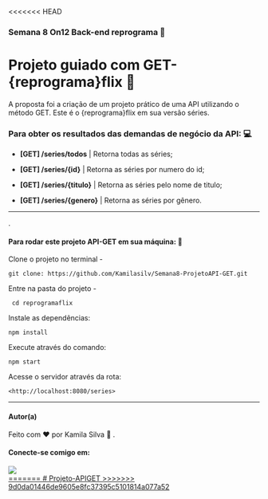 <<<<<<< HEAD
### Semana 8 On12 Back-end reprograma 🚀
# Projeto guiado com GET- {reprograma}flix 💜

A proposta foi a criação de um projeto prático de uma API utilizando o método GET. Este é o {reprograma}flix em sua versão séries. 


### Para obter os resultados das demandas de negócio da API: :computer:
                             
                             
* **[GET] /series/todos**    | Retorna todas as séries;
                                
* **[GET] /series/{id}**     | Retorna as séries por numero do id;
                                
* **[GET] /series/{titulo}** | Retorna as séries pelo nome de titulo;
                                
* **[GET] /series/{genero}** | Retorna as séries por gênero.

---

.

####  **Para rodar este projeto API-GET em sua máquina:** :arrows_counterclockwise:
Clone o projeto no terminal -

    git clone: https://github.com/Kamilasilv/Semana8-ProjetoAPI-GET.git

Entre na pasta do projeto - 

     cd reprogramaflix

Instale as dependências: 

    npm install

Execute através do comando:

    npm start

Acesse o servidor através da rota:

    <http://localhost:8080/series>

---

#### <p>  **Autor(a)** </p>
Feito com :heart: por Kamila Silva :crown: .
#### Conecte-se comigo em: 
<div>
<A href = "https://www.linkedin.com/in/kamila-silva-3b1b091aa/" alvo= "_blank"><img src= "https://img.shields.io/badge/LinkedIn-0077B5?style=for-the-badge&logo=linkedin&logoColor=white" >
</div>
=======
# Projeto-APIGET
>>>>>>> 9d0da01446de9605e8fc37395c5101814a077a52
